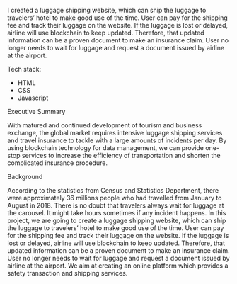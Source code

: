I created a luggage shipping website, which can ship the luggage to travelers’ hotel to make good use of the time. User can pay for the shipping fee and track their luggage on the website. If the luggage is lost or delayed, airline will use blockchain to keep updated. Therefore, that updated information can be a proven document to make an insurance claim. User no longer needs to wait for luggage and request a document issued by airline at the airport.

Tech stack:
- HTML
- CSS
- Javascript


Executive Summary

With matured and continued development of tourism and business exchange, the global market requires intensive luggage shipping services and travel insurance to tackle with a large amounts of incidents per day. By using blockchain technology for data management, we can provide one-stop services to increase the efficiency of transportation and shorten the complicated insurance procedure.

Background

According to the statistics from Census and Statistics Department, there were approximately 36 millions people who had travelled from January to August in 2018. There is no doubt that travelers always wait for luggage at the carousel. It might take hours sometimes if any incident happens.
In this project, we are going to create a luggage shipping website, which can ship the luggage to travelers’ hotel to make good use of the time. User can pay for the shipping fee and track their luggage on the website. If the luggage is lost or delayed, airline will use blockchain to keep updated. Therefore, that updated information can be a proven document to make an insurance claim. User no longer needs to wait for luggage and request a document issued by airline at the airport.
We aim at creating an online platform which provides a safety transaction and shipping services.

